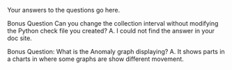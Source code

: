 Your answers to the questions go here.

Bonus Question Can you change the collection interval without modifying the Python check file you created?
A. I could not find the answer in your doc site.

Bonus Question: What is the Anomaly graph displaying?
A. It shows parts in a charts in where some graphs are show different movement.


